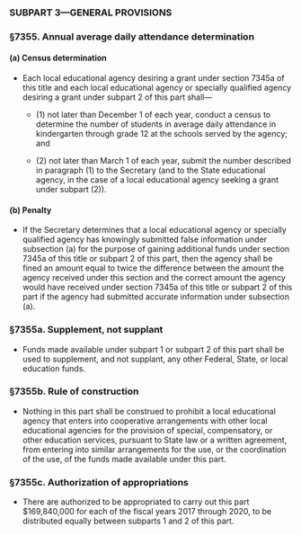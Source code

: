 ### SUBPART 3—GENERAL PROVISIONS

### §7355. Annual average daily attendance determination
#### (a) Census determination
* Each local educational agency desiring a grant under section 7345a of this title and each local educational agency or specially qualified agency desiring a grant under subpart 2 of this part shall—

  * (1) not later than December 1 of each year, conduct a census to determine the number of students in average daily attendance in kindergarten through grade 12 at the schools served by the agency; and

  * (2) not later than March 1 of each year, submit the number described in paragraph (1) to the Secretary (and to the State educational agency, in the case of a local educational agency seeking a grant under subpart (2)).

#### (b) Penalty
* If the Secretary determines that a local educational agency or specially qualified agency has knowingly submitted false information under subsection (a) for the purpose of gaining additional funds under section 7345a of this title or subpart 2 of this part, then the agency shall be fined an amount equal to twice the difference between the amount the agency received under this section and the correct amount the agency would have received under section 7345a of this title or subpart 2 of this part if the agency had submitted accurate information under subsection (a).

### §7355a. Supplement, not supplant
* Funds made available under subpart 1 or subpart 2 of this part shall be used to supplement, and not supplant, any other Federal, State, or local education funds.

### §7355b. Rule of construction
* Nothing in this part shall be construed to prohibit a local educational agency that enters into cooperative arrangements with other local educational agencies for the provision of special, compensatory, or other education services, pursuant to State law or a written agreement, from entering into similar arrangements for the use, or the coordination of the use, of the funds made available under this part.

### §7355c. Authorization of appropriations
* There are authorized to be appropriated to carry out this part $169,840,000 for each of the fiscal years 2017 through 2020, to be distributed equally between subparts 1 and 2 of this part.